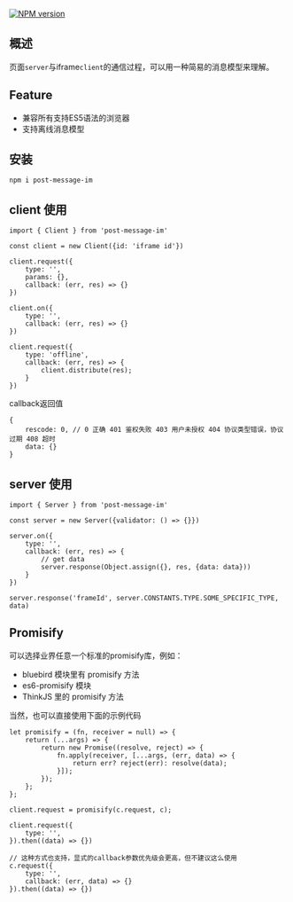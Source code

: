 [![NPM version][npm-image]][npm-url]


## 概述
页面`server`与iframe`client`的通信过程，可以用一种简易的消息模型来理解。

## Feature
* 兼容所有支持ES5语法的浏览器
* 支持离线消息模型

## 安装

```
npm i post-message-im
```

## client 使用

```
import { Client } from 'post-message-im'

const client = new Client({id: 'iframe id'})

client.request({
    type: '', 
    params: {},
    callback: (err, res) => {}
})

client.on({
    type: '',
    callback: (err, res) => {}
})

client.request({
    type: 'offline',
    callback: (err, res) => {
        client.distribute(res);
    }
})
```

callback返回值

```
{
    rescode: 0, // 0 正确 401 鉴权失败 403 用户未授权 404 协议类型错误，协议过期 408 超时
    data: {}
}
```

##  server 使用

```
import { Server } from 'post-message-im'

const server = new Server({validator: () => {}})

server.on({
    type: '',
    callback: (err, res) => {
        // get data 
        server.response(Object.assign({}, res, {data: data}))
    }
})

server.response('frameId', server.CONSTANTS.TYPE.SOME_SPECIFIC_TYPE, data)
```

##  Promisify

可以选择业界任意一个标准的promisify库，例如：
- bluebird 模块里有 promisify 方法
- es6-promisify 模块
- ThinkJS 里的 promisify 方法

当然，也可以直接使用下面的示例代码
```
let promisify = (fn, receiver = null) => {
    return (...args) => {
        return new Promise((resolve, reject) => {
            fn.apply(receiver, [...args, (err, data) => {
                return err? reject(err): resolve(data);
            }]);
        });
    };
};

client.request = promisify(c.request, c);

client.request({
    type: '',
}).then((data) => {})

// 这种方式也支持，显式的callback参数优先级会更高，但不建议这么使用
c.request({
    type: '',
    callback: (err, data) => {}
}).then((data) => {})
```


[npm-image]: https://img.shields.io/npm/v/post-message-im.svg?style=flat-square
[npm-url]: https://www.npmjs.com/package/post-message-im
